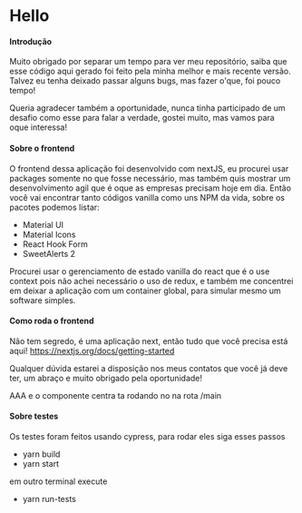 # Hello 

#### Introdução


Muito obrigado por separar um tempo para ver meu repositório, saiba que esse código aqui gerado foi feito pela minha melhor e mais recente versão. Talvez eu tenha deixado passar alguns bugs, mas fazer o'que, foi pouco tempo! 

Queria agradecer também a oportunidade, nunca tinha participado de um desafio como esse para falar a verdade, gostei muito, mas vamos para oque interessa!

#### Sobre o frontend

O frontend dessa aplicação foi desenvolvido com nextJS, eu procurei usar packages somente no que fosse necessário, mas também quis mostrar um desenvolvimento agil que é oque as empresas precisam hoje em dia. Então você vai encontrar tanto códigos vanilla como uns NPM da vida, sobre os pacotes podemos listar:
 -  Material UI
 -  Material Icons
 -  React Hook Form
 -  SweetAlerts 2 

Procurei usar o gerenciamento de estado vanilla do react que é o use context pois não achei necessário o uso de redux, e também me concentrei em deixar a aplicação com um container global, para simular mesmo um software simples.

#### Como roda o frontend

Não tem segredo, é uma aplicação next, então tudo que você precisa está aqui! https://nextjs.org/docs/getting-started

Qualquer dúvida estarei a disposição nos meus contatos que você já deve ter, um abraço e muito obrigado pela oportunidade!

AAA e o componente centra ta rodando no na rota /main

#### Sobre testes

Os testes foram feitos usando cypress, para rodar eles siga esses passos

- yarn build
- yarn start

em outro terminal execute

- yarn run-tests
